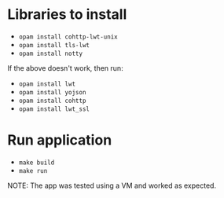 # Libraries to install
- `opam install cohttp-lwt-unix`
- `opam install tls-lwt`
- `opam install notty`

If the above doesn't work, then run:

- `opam install lwt`
- `opam install yojson`
- `opam install cohttp`
- `opam install lwt_ssl`

# Run application
- `make build`
- `make run`

NOTE: The app was tested using a VM and worked as expected. 
